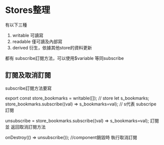 # Stores整理

有以下三種
1. writable 可讀寫
2. readable 僅可讀及內部寫
3. derived  衍生，依據其他store的資料更新

都有
subscribe訂閱方法，可以使用$variable 等同subscribe



## 訂閱及取消訂閱

subscribe訂閱方法要寫

export const store_bookmarks = writable([]); // store
let s_bookmarks;
store_bookmarks.subscribe((val) => s_bookmarks=val); // s代表 subscripe 訂閱

unsubscribe = store_bookmarks.subscribe((val) => s_bookmarks=val); 訂閱 並 返回取消訂閱方法

onDestroy(() => unsubscribe()); //component銷毀時 執行取消訂閱